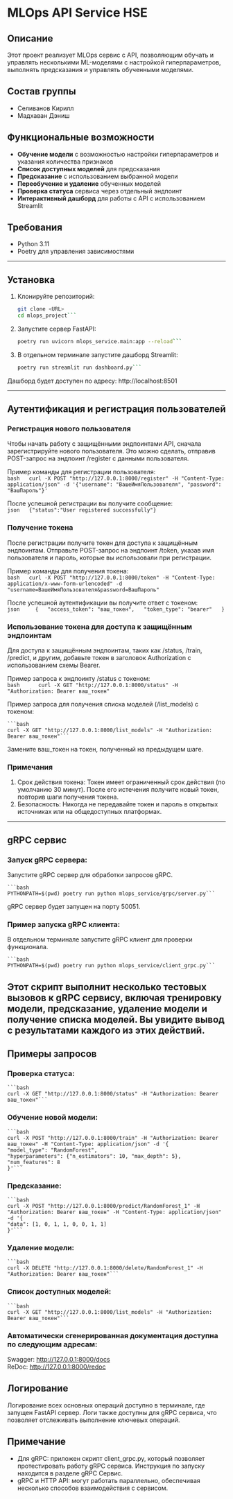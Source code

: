 # MLOps API Service HSE

## Описание
Этот проект реализует MLOps сервис с API, позволяющим обучать и управлять несколькими ML-моделями с настройкой гиперпараметров, выполнять предсказания и управлять обученными моделями.

## Состав группы
- Селиванов Кирилл
- Мадхаван Дэниш

## Функциональные возможности

- **Обучение модели** с возможностью настройки гиперпараметров и указания количества признаков
- **Список доступных моделей** для предсказания
- **Предсказание** с использованием выбранной модели
- **Переобучение и удаление** обученных моделей
- **Проверка статуса** сервиса через отдельный эндпоинт
- **Интерактивный дашборд** для работы с API с использованием Streamlit

## Требования

- Python 3.11
- Poetry для управления зависимостями
---------------------------------------------
## Установка

1. Клонируйте репозиторий:  
    ```bash  
    git clone <URL>  
    cd mlops_project```

2. Запустите сервер FastAPI:  
    ```bash  
    poetry run uvicorn mlops_service.main:app --reload```

3. В отдельном терминале запустите дашборд Streamlit:  
    ```bash  
    poetry run streamlit run dashboard.py```

Дашборд будет доступен по адресу: http://localhost:8501

---------------------------------------------------------
 ## Аутентификация и регистрация пользователей
 ### Регистрация нового пользователя
Чтобы начать работу с защищёнными эндпоинтами API, сначала зарегистрируйте нового пользователя. Это можно сделать, отправив POST-запрос на эндпоинт /register с данными пользователя.

Пример команды для регистрации пользователя:  
    ```bash  
    curl -X POST "http://127.0.0.1:8000/register" -H "Content-Type: application/json" -d '{"username": "ВашеИмяПользователя", "password": "ВашПароль"}'```

После успешной регистрации вы получите сообщение:  
    ```json  
    {"status":"User registered successfully"}```

### Получение токена
После регистрации получите токен для доступа к защищённым эндпоинтам. Отправьте POST-запрос на эндпоинт /token, указав имя пользователя и пароль, которые вы использовали при регистрации.

Пример команды для получения токена:  
    ```bash  
    curl -X POST "http://127.0.0.1:8000/token" -H "Content-Type: application/x-www-form-urlencoded" -d "username=ВашеИмяПользователя&password=ВашПароль"```

После успешной аутентификации вы получите ответ с токеном:  
    ```json    
    {  
    "access_token": "ваш_токен",  
    "token_type": "bearer"  
    }```

### Использование токена для доступа к защищённым эндпоинтам
Для доступа к защищённым эндпоинтам, таких как /status, /train, /predict, и другим, добавьте токен в заголовок Authorization с использованием схемы Bearer.

Пример запроса к эндпоинту /status с токеном:  
    ```bash     
    curl -X GET "http://127.0.0.1:8000/status" -H "Authorization: Bearer ваш_токен"```

Пример запроса для получения списка моделей (/list_models) с токеном:  

    ```bash   
    curl -X GET "http://127.0.0.1:8000/list_models" -H "Authorization: Bearer ваш_токен"```

Замените ваш_токен на токен, полученный на предыдущем шаге.

### Примечания
1. Срок действия токена: Токен имеет ограниченный срок действия (по умолчанию 30 минут). После его истечения получите новый токен, повторив шаги получения токена.  
2. Безопасность: Никогда не передавайте токен и пароль в открытых источниках или на общедоступных платформах.
-------------------------------------------------------
## gRPC сервис
### Запуск gRPC сервера:
Запустите gRPC сервер для обработки запросов gRPC.  

    ```bash     
    PYTHONPATH=$(pwd) poetry run python mlops_service/grpc/server.py```

gRPC сервер будет запущен на порту 50051.

### Пример запуска gRPC клиента:  
В отдельном терминале запустите gRPC клиент для проверки функционала.  

    ```bash    
    PYTHONPATH=$(pwd) poetry run python mlops_service/client_grpc.py```

Этот скрипт выполнит несколько тестовых вызовов к gRPC сервису, включая тренировку модели, предсказание, удаление модели и получение списка моделей. Вы увидите вывод с результатами каждого из этих действий.
-----------------------------------------

## Примеры запросов

### Проверка статуса:  
    ```bash      
    curl -X GET "http://127.0.0.1:8000/status" -H "Authorization: Bearer ваш_токен"```

### Обучение новой модели:  
    ```bash    
    curl -X POST "http://127.0.0.1:8000/train" -H "Authorization: Bearer ваш_токен" -H "Content-Type: application/json" -d '{  
    "model_type": "RandomForest",  
    "hyperparameters": {"n_estimators": 10, "max_depth": 5},  
    "num_features": 8  
    }'```

### Предсказание:  
    ```bash    
    curl -X POST "http://127.0.0.1:8000/predict/RandomForest_1" -H "Authorization: Bearer ваш_токен" -H "Content-Type: application/json" -d '{  
    "data": [1, 0, 1, 1, 0, 0, 1, 1]
    }'```

### Удаление модели:  
    ```bash    
    curl -X DELETE "http://127.0.0.1:8000/delete/RandomForest_1" -H "Authorization: Bearer ваш_токен"``` 

### Список доступных моделей:  
    ```bash    
    curl -X GET "http://127.0.0.1:8000/list_models" -H "Authorization: Bearer ваш_токен"``` 

### Автоматически сгенерированная документация доступна по следующим адресам:  
Swagger: http://127.0.0.1:8000/docs  
ReDoc: http://127.0.0.1:8000/redoc  

## Логирование
Логирование всех основных операций доступно в терминале, где запущен FastAPI сервер. Логи также доступны для gRPC сервиса, что позволяет отслеживать выполнение ключевых операций.  

## Примечание
* Для gRPC: приложен скрипт client_grpc.py, который позволяет протестировать работу gRPC сервиса. Инструкция по запуску находится в разделе gRPC Сервис.  
* gRPC и HTTP API: могут работать параллельно, обеспечивая несколько способов взаимодействия с сервисом.